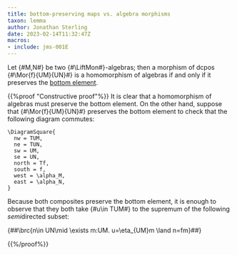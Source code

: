 ```yaml
---
title: bottom-preserving maps vs. algebra morphisms
taxon: lemma
author: Jonathan Sterling
date: 2023-02-14T11:32:47Z
macros:
- include: jms-001E
---
```


Let {#M,N#} be two {#\LiftMon#}-algebras; then a morphism of dcpos {#\Mor{f}{UM}{UN}#} is a homomorphism of algebras if and only if it preserves the [bottom element](jms-001V).

{{%proof "Constructive proof"%}}
It is clear that a homomorphism of algebras must preserve the bottom element. On the other hand, suppose that {#\Mor{f}{UM}{UN}#} preserves the bottom element to check that the following diagram commutes:
```render-latex
\DiagramSquare{
  nw = TUM,
  ne = TUN,
  sw = UM,
  se = UN,
  north = Tf,
  south = f,
  west = \alpha_M,
  east = \alpha_N,
}
```

Because both composites preserve the bottom element, it is enough to observe that they both take {#u\in TUM#} to the supremum of the following *semi*directed subset:

{##\brc{n\in UN\mid \exists m:UM. u=\eta_{UM}m \land n=fm}##}


{{%/proof%}}
